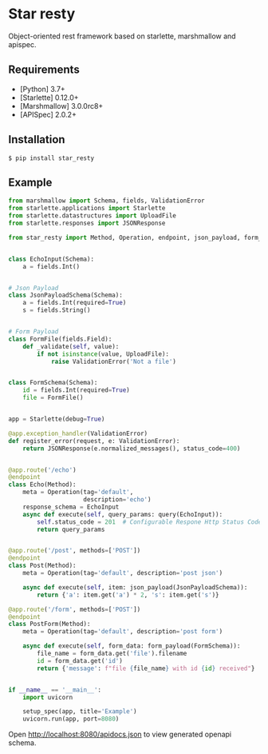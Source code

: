 # Star resty
Object-oriented rest framework based on starlette, marshmallow and apispec.

## Requirements

* [Python] 3.7+
* [Starlette] 0.12.0+
* [Marshmallow] 3.0.0rc8+
* [APISpec] 2.0.2+

## Installation

```console
$ pip install star_resty
```

## Example

```python
from marshmallow import Schema, fields, ValidationError
from starlette.applications import Starlette
from starlette.datastructures import UploadFile
from starlette.responses import JSONResponse

from star_resty import Method, Operation, endpoint, json_payload, form_payload, query, setup_spec


class EchoInput(Schema):
    a = fields.Int()


# Json Payload
class JsonPayloadSchema(Schema):
    a = fields.Int(required=True)
    s = fields.String()


# Form Payload
class FormFile(fields.Field):
    def _validate(self, value):
        if not isinstance(value, UploadFile):
            raise ValidationError('Not a file')


class FormSchema(Schema):
    id = fields.Int(required=True)
    file = FormFile()


app = Starlette(debug=True)

@app.exception_handler(ValidationError)
def register_error(request, e: ValidationError):
    return JSONResponse(e.normalized_messages(), status_code=400)


@app.route('/echo')
@endpoint
class Echo(Method):
    meta = Operation(tag='default',
                     description='echo')
    response_schema = EchoInput
    async def execute(self, query_params: query(EchoInput)):
        self.status_code = 201  # Configurable Respone Http Status Code
        return query_params


@app.route('/post', methods=['POST'])
@endpoint
class Post(Method):
    meta = Operation(tag='default', description='post json')

    async def execute(self, item: json_payload(JsonPayloadSchema)):
        return {'a': item.get('a') * 2, 's': item.get('s')}

@app.route('/form', methods=['POST'])
@endpoint
class PostForm(Method):
    meta = Operation(tag='default', description='post form')

    async def execute(self, form_data: form_payload(FormSchema)):
        file_name = form_data.get('file').filename
        id = form_data.get('id')
        return {'message': f"file {file_name} with id {id} received"}


if __name__ == '__main__':
    import uvicorn

    setup_spec(app, title='Example')
    uvicorn.run(app, port=8080)
```

Open [http://localhost:8080/apidocs.json](http://localhost:8080/apidocs.json) to view generated openapi schema.
